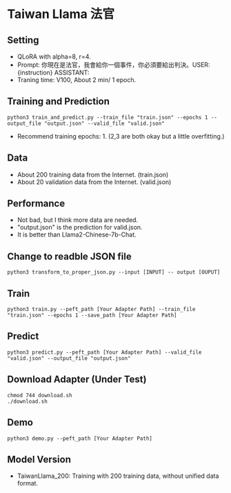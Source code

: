 # Taiwan Llama 法官

## Setting
- QLoRA with alpha=8, r=4.
- Prompt: 你現在是法官，我會給你一個事件，你必須要給出判決。USER: {instruction} ASSISTANT:
- Traning time: V100, About 2 min/ 1 epoch.

## Training and Prediction
```
python3 train_and_predict.py --train_file "train.json" --epochs 1 --output_file "output.json" --valid_file "valid.json"
```
- Recommend training epochs: 1. (2,3 are both okay but a little overfitting.)

## Data
- About 200 training data from the Internet. (train.json)
- About 20 validation data from the Internet. (valid.json)

## Performance
- Not bad, but I think more data are needed.
- "output.json" is the prediction for valid.json.
- It is better than Llama2-Chinese-7b-Chat.

## Change to readble JSON file
```
python3 transform_to_proper_json.py --input [INPUT] -- output [OUPUT]
```

## Train
```
python3 train.py --peft_path [Your Adapter Path] --train_file "train.json" --epochs 1 --save_path [Your Adapter Path]
```

## Predict
```
python3 predict.py --peft_path [Your Adapter Path] --valid_file "valid.json" --output_file "output.json"
```

## Download Adapter (Under Test)
```
chmod 744 download.sh
./download.sh
```

## Demo
```
python3 demo.py --peft_path [Your Adapter Path]
```
## Model Version
- TaiwanLlama\_200: Training with 200 training data, without unified data format.
